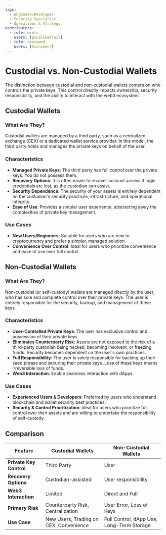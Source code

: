 ```yaml
---
tags:
  - Engineer/Developer
  - Security Specialist
  - Operations & Strategy
contributors:
  - role: wrote
    users: [pinalikefruit]
  - role: reviewed
    users: [Coinspect]
---
```


# Custodial vs. Non-Custodial Wallets

The distinction between custodial and non-custodial wallets centers on who controls the private keys. This control directly impacts ownership, security responsibility, and the ability to interact with the web3 ecosystem.

## Custodial Wallets

### What Are They?

Custodial wallets are managed by a third party, such as a centralized exchange (CEX) or a dedicated wallet service provider. In this model, the third party holds and manages the private keys on behalf of the user.

### Characteristics

- **Managed Private Keys**: The third party has full control over the private keys. You do not possess them.
- **Recovery Options**:  It is often easier to recover account access if login credentials are lost, as the custodian can assist.
- **Security Dependence**: The security of your assets is entirely dependent on the custodian's security practices, infrastructure, and operational integrity.
- **Ease of Use**: Provides a simpler user experience, abstracting away the complexities of private key management.

### Use Cases

- **New Users/Beginners**: Suitable for users who are new to cryptocurrency and prefer a simpler, managed solution.
- **Convenience Over Control**:  Ideal for users who prioritize convenience and ease of use over full control.

## Non-Custodial Wallets

### What Are They?

Non-custodial (or self-custody) wallets are managed directly by the user, who has sole and complete control over their private keys. The user is entirely responsible for the security, backup, and management of these keys.

### Characteristics

- **User-Controlled Private Keys**: The user has exclusive control and possession of their private keys.
- **Eliminates Counterparty Risk**: Assets are not exposed to the risk of a third-party custodian being hacked, becoming insolvent, or freezing funds. Security becomes dependent on the user's own practices.
- **Full Responsibility**: The user is solely responsible for backing up their seed phrase and securing their private keys. Loss of these keys means irreversible loss of funds.
- **Web3 Interaction**: Enable seamless interaction with dApps.

### Use Cases

- **Experienced Users & Developers**: Preferred by users who understand blockchain and wallet security best practices.
- **Security & Control Prioritization**: Ideal for users who prioritize full control over their assets and are willing to undertake the responsibility of self-custody.

## Comparison

| **Feature**                 | **Custodial Wallets**                      | **Non-Custodial Wallets**                   |
| --------------------------- | ------------------------------------------ | ------------------------------------------- |
| **Private Key Control**     | Third Party                                | User                                        |
| **Recovery Options**        | Custodian-assisted                         | User responsibility                         |
| **Web3 Interaction**        | Limited                                    | Direct and Full                             |
| **Primary Risk**            | Counterparty Risk, Centralization          | User Error, Loss of Keys                    |
| **Use Case**                | New Users, Trading on CEX, Convenience     | Full Control, dApp Use, Long-Term Storage   |
